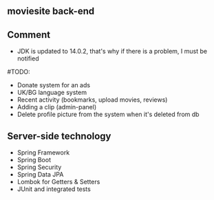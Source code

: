 ## moviesite back-end

## Comment 
* JDK is updated to 14.0.2, 
that's why if there is a problem, I must be notified

#TODO:
  * Donate system for an ads
  * UK/BG language system
  * Recent activity (bookmarks, upload movies, reviews)
  * Adding a clip (admin-panel)
  * Delete profile picture from the system when it's deleted from db

## Server-side technology
* Spring Framework
* Spring Boot
* Spring Security
* Spring Data JPA
* Lombok for Getters & Setters 
* JUnit and integrated tests
